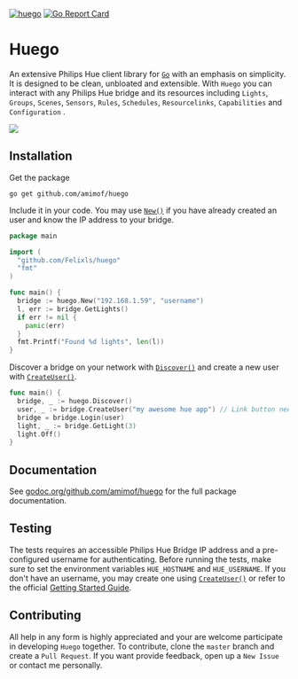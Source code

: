 [![huego](https://godoc.org/github.com/amimof/huego?status.svg)](https://godoc.org/github.com/amimof/huego)
[![Go Report Card](https://goreportcard.com/badge/github.com/amimof/huego)](https://goreportcard.com/report/github.com/amimof/huego)

# Huego

An extensive Philips Hue client library for [`Go`](https://golang.org/) with an emphasis on simplicity. It is designed to be clean, unbloated and extensible. With `Huego` you can interact with any Philips Hue bridge and its resources including `Lights`, `Groups`, `Scenes`, `Sensors`, `Rules`, `Schedules`, `Resourcelinks`, `Capabilities` and `Configuration` .

![](./logo/logo.png)


## Installation
Get the package
```
go get github.com/amimof/huego
```

Include it in your code. You may use [`New()`](https://godoc.org/github.com/amimof/huego#New) if you have already created an user and know the IP address to your bridge.
```Go
package main

import (
  "github.com/Felixls/huego"
  "fmt"
)

func main() {
  bridge := huego.New("192.168.1.59", "username")
  l, err := bridge.GetLights()
  if err != nil {
    panic(err)
  }
  fmt.Printf("Found %d lights", len(l))
}
```

Discover a bridge on your network with [`Discover()`](https://godoc.org/github.com/amimof/huego#Discover) and create a new user with [`CreateUser()`](https://godoc.org/github.com/amimof/huego#Bridge.CreateUser).
```Go
func main() {
  bridge, _ := huego.Discover()
  user, _ := bridge.CreateUser("my awesome hue app") // Link button needs to be pressed
  bridge = bridge.Login(user)
  light, _ := bridge.GetLight(3)
  light.Off()
}
```

## Documentation

See [godoc.org/github.com/amimof/huego](https://godoc.org/github.com/amimof/huego) for the full package documentation.

## Testing

The tests requires an accessible Philips Hue Bridge IP address and a pre-configured username for authenticating. Before running the tests, make sure to set the environment variables `HUE_HOSTNAME` and `HUE_USERNAME`. If you don't have an username, you may create one using [`CreateUser()`](https://godoc.org/github.com/amimof/huego#Bridge.CreateUser) or refer to the official [Getting Started Guide](https://www.developers.meethue.com/documentation/getting-started).

## Contributing

All help in any form is highly appreciated and your are welcome participate in developing `Huego` together. To contribute, clone the `master` branch and create a `Pull Request`. If you want provide feedback, open up a `New Issue` or contact me personally.